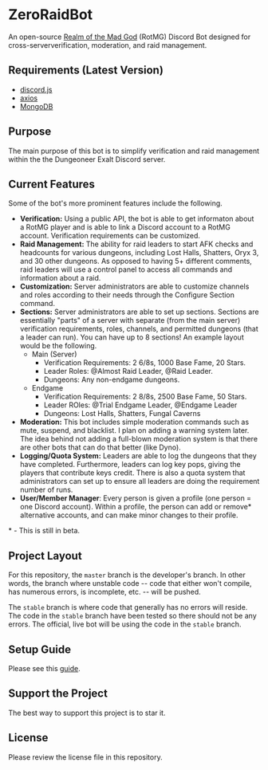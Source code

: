 # ZeroRaidBot
An open-source [Realm of the Mad God](https://www.realmofthemadgod.com/) (RotMG) Discord Bot designed for cross-serververification, moderation, and raid management.

## Requirements (Latest Version)
- [discord.js](https://discord.js.org/#/)
- [axios](https://www.npmjs.com/package/axios)
- [MongoDB](https://www.mongodb.com/)

## Purpose
The main purpose of this bot is to simplify verification and raid management within the the Dungeoneer Exalt Discord server.

## Current Features
Some of the bot's more prominent features include the following.
- **Verification:** Using a public API, the bot is able to get informaton about a RotMG player and is able to link a Discord account to a RotMG account. Verification requirements can be customized.
- **Raid Management:** The ability for raid leaders to start AFK checks and headcounts for various dungeons, including Lost Halls, Shatters, Oryx 3, and 30 other dungeons. As opposed to having 5+ different comments, raid leaders will use a control panel to access all commands and information about a raid. 
- **Customization:** Server administrators are able to customize channels and roles according to their needs through the Configure Section command.
- **Sections:** Server administrators are able to set up sections. Sections are essentially "parts" of a server with separate (from the main server) verification requirements, roles, channels, and permitted dungeons (that a leader can run). You can have up to 8 sections! An example layout would be the following.
    - Main (Server)
        - Verification Requirements: 2 6/8s, 1000 Base Fame, 20 Stars.
        - Leader Roles: @Almost Raid Leader, @Raid Leader.
        - Dungeons: Any non-endgame dungeons.
    - Endgame
        - Verification Requirements: 2 8/8s, 2500 Base Fame, 50 Stars.
        - Leader ROles: @Trial Endgame Leader, @Endgame Leader
        - Dungeons: Lost Halls, Shatters, Fungal Caverns
- **Moderation:** This bot includes simple moderation commands such as mute, suspend, and blacklist. I plan on adding a warning system later. The idea behind not adding a full-blown moderation system is that there are other bots that can do that better (like Dyno).
- **Logging/Quota System:** Leaders are able to log the dungeons that they have completed. Furthermore, leaders can log key pops, giving the players that contribute keys credit. There is also a quota system that administrators can set up to ensure all leaders are doing the requirement number of runs. 
- **User/Member Manager**: Every person is given a profile (one person = one Discord account). Within a profile, the person can add or remove* alternative accounts, and can make minor changes to their profile. 


\* - This is still in beta.

## Project Layout
For this repository, the `master` branch is the developer's branch. In other words, the branch where unstable code -- code that either won't compile, has numerous errors, is incomplete, etc. -- will be pushed. 

The `stable` branch is where code that generally has no errors will reside. The code in the `stable` branch have been tested so there should not be any errors. The official, live bot will be using the code in the `stable` branch.

## Setup Guide
Please see this [guide](https://github.com/DungeoneerExalt/ZeroRaidBot/blob/master/md_img/SETUP.md).

## Support the Project
The best way to support this project is to star it. 

## License
Please review the license file in this repository.